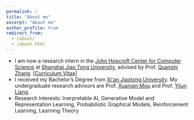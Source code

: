```yaml
---
permalink: /
title: "About me"
excerpt: "About me"
author_profile: true
redirect_from: 
  - /about/
  - /about.html
---
```



* I am now a research intern in the [John Hopcroft Center for Computer Science](http://jhc.sjtu.edu.cn/) at [Shanghai Jiao Tong University](http://en.sjtu.edu.cn/), advised by Prof. [Quanshi Zhang](http://qszhang.com/). [[Curriculum Vitae](http://leslie-CH..github.io/files/CV_Yilan_Chen.pdf)]
* I received my Bachelor’s Degree from [Xi'an Jiaotong University](http://en.xjtu.edu.cn/). My undergraduate research advisors are Prof. [Xuanqin Mou](http://gr.xjtu.edu.cn/web/xqmou/home;jsessionid=CCFDF99EDC86A957520D38B1EE36A07D) and Prof. [Yijun Liang](http://gr.xjtu.edu.cn/web/liang.yj).
* Research Interests: Inerpretable AI, Generative Model and Representation Learning, Probabilistic Graphical Models, Reinforcement Learning, Learning Theory
